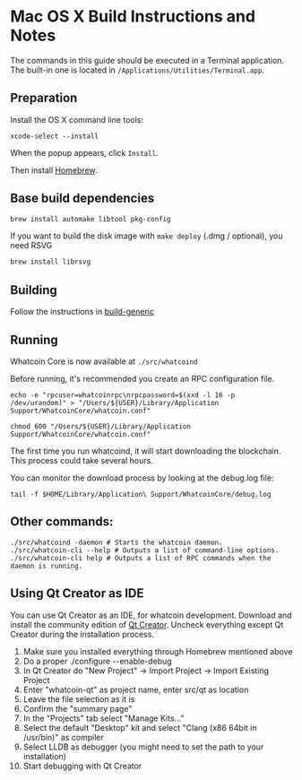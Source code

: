 Mac OS X Build Instructions and Notes
====================================
The commands in this guide should be executed in a Terminal application.
The built-in one is located in `/Applications/Utilities/Terminal.app`.

Preparation
-----------
Install the OS X command line tools:

`xcode-select --install`

When the popup appears, click `Install`.

Then install [Homebrew](https://brew.sh).

Base build dependencies
-----------------------

```bash
brew install automake libtool pkg-config
```

If you want to build the disk image with `make deploy` (.dmg / optional), you need RSVG
```bash
brew install librsvg
```

Building
--------

Follow the instructions in [build-generic](build-generic.md)

Running
-------

Whatcoin Core is now available at `./src/whatcoind`

Before running, it's recommended you create an RPC configuration file.

    echo -e "rpcuser=whatcoinrpc\nrpcpassword=$(xxd -l 16 -p /dev/urandom)" > "/Users/${USER}/Library/Application Support/WhatcoinCore/whatcoin.conf"

    chmod 600 "/Users/${USER}/Library/Application Support/WhatcoinCore/whatcoin.conf"

The first time you run whatcoind, it will start downloading the blockchain. This process could take several hours.

You can monitor the download process by looking at the debug.log file:

    tail -f $HOME/Library/Application\ Support/WhatcoinCore/debug.log

Other commands:
-------

    ./src/whatcoind -daemon # Starts the whatcoin daemon.
    ./src/whatcoin-cli --help # Outputs a list of command-line options.
    ./src/whatcoin-cli help # Outputs a list of RPC commands when the daemon is running.

Using Qt Creator as IDE
------------------------
You can use Qt Creator as an IDE, for whatcoin development.
Download and install the community edition of [Qt Creator](https://www.qt.io/download/).
Uncheck everything except Qt Creator during the installation process.

1. Make sure you installed everything through Homebrew mentioned above
2. Do a proper ./configure --enable-debug
3. In Qt Creator do "New Project" -> Import Project -> Import Existing Project
4. Enter "whatcoin-qt" as project name, enter src/qt as location
5. Leave the file selection as it is
6. Confirm the "summary page"
7. In the "Projects" tab select "Manage Kits..."
8. Select the default "Desktop" kit and select "Clang (x86 64bit in /usr/bin)" as compiler
9. Select LLDB as debugger (you might need to set the path to your installation)
10. Start debugging with Qt Creator
